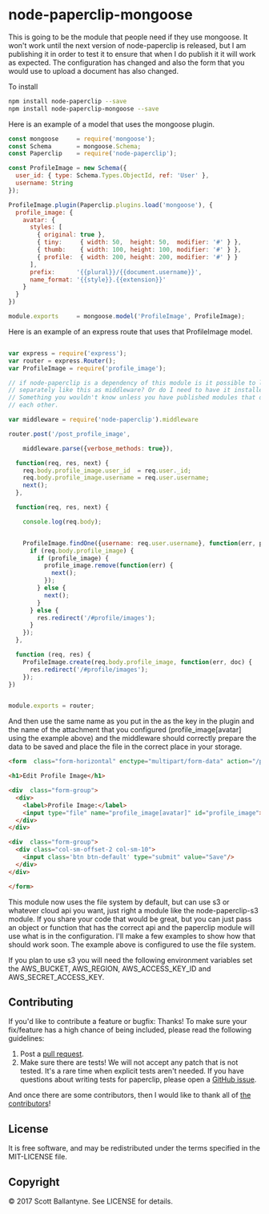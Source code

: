 node-paperclip-mongoose
=========

This is going to be the module that people need if they use mongoose.  It won't work until the next version of node-paperclip is released, but I am publishing it in order to test it to ensure that when I do publish it it will work as expected.  The configuration has changed and also the form that you would use to upload a document has also changed.


To install 

```bash
npm install node-paperclip --save
npm install node-paperclip-mongoose --save
```

Here is an example of a model that uses the mongoose plugin.

```javascript
const mongoose     = require('mongoose');
const Schema       = mongoose.Schema;
const Paperclip    = require('node-paperclip');

const ProfileImage = new Schema({
  user_id: { type: Schema.Types.ObjectId, ref: 'User' },
  username: String
});

ProfileImage.plugin(Paperclip.plugins.load('mongoose'), {
  profile_image: {
    avatar: { 
      styles: [
        { original: true },
        { tiny:     { width: 50,  height: 50,  modifier: '#' } },
        { thumb:    { width: 100, height: 100, modifier: '#' } },
        { profile:  { width: 200, height: 200, modifier: '#' } }
      ],
      prefix:      '{{plural}}/{{document.username}}',
      name_format: '{{style}}.{{extension}}'
    }
  }
})

module.exports     = mongoose.model('ProfileImage', ProfileImage);
```

Here is an example of an express route that uses that ProfileImage model.
```javascript

var express = require('express');
var router = express.Router();
var ProfileImage = require('profile_image');

// if node-paperclip is a dependency of this module is it possible to load it 
// separately like this as middleware? Or do I need to have it installed explicitly
// Something you wouldn't know unless you have published modules that depend on 
// each other.

var middleware = require('node-paperclip').middleware

router.post('/post_profile_image',

    middleware.parse({verbose_methods: true}),

  function(req, res, next) {
    req.body.profile_image.user_id  = req.user._id;
    req.body.profile_image.username = req.user.username;
    next();
  },

  function(req, res, next) {

    console.log(req.body);


    ProfileImage.findOne({username: req.user.username}, function(err, profile_image) {
      if (req.body.profile_image) {
        if (profile_image) {
          profile_image.remove(function(err) {
            next();
          });
        } else {
          next();
        }
      } else {
        res.redirect('/#profile/images');
      }
    });
  },

  function (req, res) {
    ProfileImage.create(req.body.profile_image, function(err, doc) {
      res.redirect('/#profile/images');
    });
})


module.exports = router;
```

And then use the same name as you put in the as the key in the plugin and the name of the attachment that you configured (profile_image[avatar] using the example above)  and the middleware should correctly prepare the data to be saved and place the file in the correct place in your storage.

```html
<form  class="form-horizontal" enctype="multipart/form-data" action="/post_profile_image" method="post">

<h1>Edit Profile Image</h1>

<div  class="form-group">
  <div>  
    <label>Profile Image:</label>
    <input type="file" name="profile_image[avatar]" id="profile_image">
  </div>
</div>

<div  class="form-group">
  <div class="col-sm-offset-2 col-sm-10">
    <input class='btn btn-default' type="submit" value="Save"/>
  </div>
</div>

</form>

```



This module now uses the file system by default, but can use s3 or whatever cloud api you want, just right a module like the node-paperclip-s3 module.  If you share your code that would be great, but you can just pass an object or function that has the correct api and the paperclip module will use what is in the configuration.  I'll make a few examples to show how that should work soon.  The example above is configured to use the file system.  

If you plan to use s3 you will need the following environment variables set the AWS_BUCKET, AWS_REGION, AWS_ACCESS_KEY_ID and AWS_SECRET_ACCESS_KEY.


Contributing
------------

If you'd like to contribute a feature or bugfix: Thanks! To make sure your fix/feature has a high chance of being included, please read the following guidelines:

1. Post a [pull request](https://github.com/ballantyne/node-paperclip-mongoose/compare/).
2. Make sure there are tests! We will not accept any patch that is not tested.
   It's a rare time when explicit tests aren't needed. If you have questions
   about writing tests for paperclip, please open a
   [GitHub issue](https://github.com/ballantyne/node-paperclip-mongoose/issues/new).


And once there are some contributors, then I would like to thank all of [the contributors](https://github.com/ballantyne/node-paperclip-mongoose/graphs/contributors)!

License
-------

It is free software, and may be redistributed under the terms specified in the MIT-LICENSE file.

Copyright 
-------
© 2017 Scott Ballantyne. See LICENSE for details.

